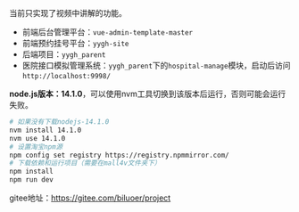 当前只实现了视频中讲解的功能。

- 前端后台管理平台：`vue-admin-template-master`
- 前端预约挂号平台：`yygh-site`
- 后端项目：`yygh_parent`
- 医院接口模拟管理系统：`yygh_parent`下的`hospital-manage`模块，启动后访问 `http://localhost:9998/`



**node.js版本：14.1.0**，可以使用nvm工具切换到该版本后运行，否则可能会运行失败。

~~~bash
# 如果没有下载nodejs-14.1.0
nvm install 14.1.0
nvm use 14.1.0
# 设置淘宝npm源
npm config set registry https://registry.npmmirror.com/
# 下载依赖和运行项目（需要在mall4v文件夹下）
npm install
npm run dev
~~~



gitee地址：https://gitee.com/biluoer/project

